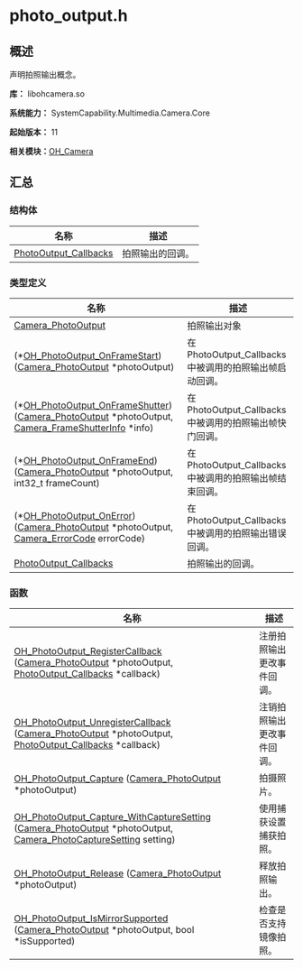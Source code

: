 # photo_output.h


## 概述

声明拍照输出概念。

**库：** libohcamera.so

**系统能力：** SystemCapability.Multimedia.Camera.Core

**起始版本：** 11

**相关模块：**[OH_Camera](_o_h___camera.md)


## 汇总


### 结构体

| 名称 | 描述 | 
| -------- | -------- |
| [PhotoOutput_Callbacks](_photo_output___callbacks.md) | 拍照输出的回调。 | 


### 类型定义

| 名称 | 描述 | 
| -------- | -------- |
| [Camera_PhotoOutput](_o_h___camera.md#camera_photooutput) | 拍照输出对象 | 
| (\*[OH_PhotoOutput_OnFrameStart](_o_h___camera.md#oh_photooutput_onframestart)) ([Camera_PhotoOutput](_o_h___camera.md#camera_photooutput) \*photoOutput) | 在PhotoOutput_Callbacks中被调用的拍照输出帧启动回调。 | 
| (\*[OH_PhotoOutput_OnFrameShutter](_o_h___camera.md#oh_photooutput_onframeshutter)) ([Camera_PhotoOutput](_o_h___camera.md#camera_photooutput) \*photoOutput, [Camera_FrameShutterInfo](_camera___frame_shutter_info.md) \*info) | 在PhotoOutput_Callbacks中被调用的拍照输出帧快门回调。 | 
| (\*[OH_PhotoOutput_OnFrameEnd](_o_h___camera.md#oh_photooutput_onframeend)) ([Camera_PhotoOutput](_o_h___camera.md#camera_photooutput) \*photoOutput, int32_t frameCount) | 在PhotoOutput_Callbacks中被调用的拍照输出帧结束回调。 | 
| (\*[OH_PhotoOutput_OnError](_o_h___camera.md#oh_photooutput_onerror)) ([Camera_PhotoOutput](_o_h___camera.md#camera_photooutput) \*photoOutput, [Camera_ErrorCode](_o_h___camera.md#camera_errorcode) errorCode) | 在PhotoOutput_Callbacks中被调用的拍照输出错误回调。 | 
| [PhotoOutput_Callbacks](_o_h___camera.md#photooutput_callbacks) | 拍照输出的回调。 | 


### 函数

| 名称 | 描述 | 
| -------- | -------- |
| [OH_PhotoOutput_RegisterCallback](_o_h___camera.md#oh_photooutput_registercallback) ([Camera_PhotoOutput](_o_h___camera.md#camera_photooutput) \*photoOutput, [PhotoOutput_Callbacks](_photo_output___callbacks.md) \*callback) | 注册拍照输出更改事件回调。 | 
| [OH_PhotoOutput_UnregisterCallback](_o_h___camera.md#oh_photooutput_unregistercallback) ([Camera_PhotoOutput](_o_h___camera.md#camera_photooutput) \*photoOutput, [PhotoOutput_Callbacks](_photo_output___callbacks.md) \*callback) | 注销拍照输出更改事件回调。 | 
| [OH_PhotoOutput_Capture](_o_h___camera.md#oh_photooutput_capture) ([Camera_PhotoOutput](_o_h___camera.md#camera_photooutput) \*photoOutput) | 拍摄照片。 | 
| [OH_PhotoOutput_Capture_WithCaptureSetting](_o_h___camera.md#oh_photooutput_capture_withcapturesetting) ([Camera_PhotoOutput](_o_h___camera.md#camera_photooutput) \*photoOutput, [Camera_PhotoCaptureSetting](_camera___photo_capture_setting.md) setting) | 使用捕获设置捕获拍照。 | 
| [OH_PhotoOutput_Release](_o_h___camera.md#oh_photooutput_release) ([Camera_PhotoOutput](_o_h___camera.md#camera_photooutput) \*photoOutput) | 释放拍照输出。 | 
| [OH_PhotoOutput_IsMirrorSupported](_o_h___camera.md#oh_photooutput_ismirrorsupported) ([Camera_PhotoOutput](_o_h___camera.md#camera_photooutput) \*photoOutput, bool \*isSupported) | 检查是否支持镜像拍照。 | 

